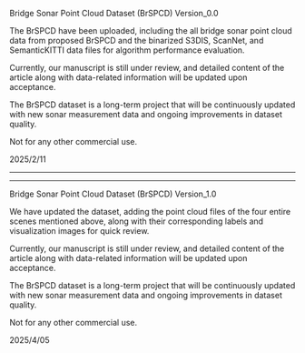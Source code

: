 
Bridge Sonar Point Cloud Dataset (BrSPCD) Version_0.0

The BrSPCD have been uploaded, including the all bridge sonar point cloud data from proposed BrSPCD and the binarized S3DIS, ScanNet, and SemanticKITTI data files for algorithm performance evaluation. 

Currently, our manuscript is still under review, and detailed content of the article along with data-related information will be updated upon acceptance.

The BrSPCD dataset is a long-term project that will be continuously updated with new sonar measurement data and ongoing improvements in dataset quality.

Not for any other commercial use.

2025/2/11

----------------------------------------------------------------------------------------------------------------------
----------------------------------------------------------------------------------------------------------------------

Bridge Sonar Point Cloud Dataset (BrSPCD) Version_1.0

We have updated the dataset, adding the point cloud files of the four entire scenes mentioned above, along with their corresponding labels and visualization images for quick review.

Currently, our manuscript is still under review, and detailed content of the article along with data-related information will be updated upon acceptance.

The BrSPCD dataset is a long-term project that will be continuously updated with new sonar measurement data and ongoing improvements in dataset quality.

Not for any other commercial use.

2025/4/05
